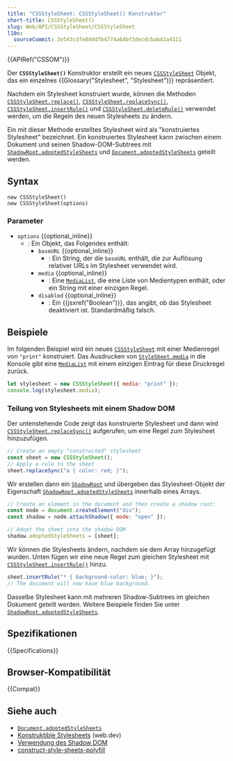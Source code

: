```yaml
---
title: "CSSStyleSheet: CSSStyleSheet() Konstruktor"
short-title: CSSStyleSheet()
slug: Web/API/CSSStyleSheet/CSSStyleSheet
l10n:
  sourceCommit: 3e543cdfe8dddfb4774a64bf3decdcbab42a4111
---
```


{{APIRef("CSSOM")}}

Der **`CSSStyleSheet()`** Konstruktor erstellt ein neues [`CSSStyleSheet`](/de/docs/Web/API/CSSStyleSheet) Objekt, das ein einzelnes {{Glossary("Stylesheet", "Stylesheet")}} repräsentiert.

Nachdem ein Stylesheet konstruiert wurde, können die Methoden [`CSSStyleSheet.replace()`](/de/docs/Web/API/CSSStyleSheet/replace), [`CSSStyleSheet.replaceSync()`](/de/docs/Web/API/CSSStyleSheet/replaceSync), [`CSSStyleSheet.insertRule()`](/de/docs/Web/API/CSSStyleSheet/insertRule) und [`CSSStyleSheet.deleteRule()`](/de/docs/Web/API/CSSStyleSheet/deleteRule) verwendet werden, um die Regeln des neuen Stylesheets zu ändern.

Ein mit dieser Methode erstelltes Stylesheet wird als "konstruiertes Stylesheet" bezeichnet. Ein konstruiertes Stylesheet kann zwischen einem Dokument und seinen Shadow-DOM-Subtrees mit [`ShadowRoot.adoptedStyleSheets`](/de/docs/Web/API/ShadowRoot/adoptedStyleSheets) und [`Document.adoptedStyleSheets`](/de/docs/Web/API/Document/adoptedStyleSheets) geteilt werden.

## Syntax

```js-nolint
new CSSStyleSheet()
new CSSStyleSheet(options)
```

### Parameter

- `options` {{optional_inline}}
  - : Ein Objekt, das Folgendes enthält:
    - `baseURL` {{optional_inline}}
      - : Ein String, der die `baseURL` enthält, die zur Auflösung relativer URLs im Stylesheet verwendet wird.
    - `media` {{optional_inline}}
      - : Eine [`MediaList`](/de/docs/Web/API/MediaList), die eine Liste von Medientypen enthält, oder ein String mit einer einzigen Regel.
    - `disabled` {{optional_inline}}
      - : Ein {{jsxref("Boolean")}}, das angibt, ob das Stylesheet deaktiviert ist. Standardmäßig falsch.

## Beispiele

Im folgenden Beispiel wird ein neues [`CSSStyleSheet`](/de/docs/Web/API/CSSStyleSheet) mit einer Medienregel von `"print"` konstruiert. Das Ausdrucken von [`StyleSheet.media`](/de/docs/Web/API/StyleSheet/media) in die Konsole gibt eine [`MediaList`](/de/docs/Web/API/MediaList) mit einem einzigen Eintrag für diese Druckregel zurück.

```js
let stylesheet = new CSSStyleSheet({ media: "print" });
console.log(stylesheet.media);
```

### Teilung von Stylesheets mit einem Shadow DOM

Der untenstehende Code zeigt das konstruierte Stylesheet und dann wird [`CSSStyleSheet.replaceSync()`](/de/docs/Web/API/CSSStyleSheet/replaceSync) aufgerufen, um eine Regel zum Stylesheet hinzuzufügen.

```js
// Create an empty "constructed" stylesheet
const sheet = new CSSStyleSheet();
// Apply a rule to the sheet
sheet.replaceSync("a { color: red; }");
```

Wir erstellen dann ein [`ShadowRoot`](/de/docs/Web/API/ShadowRoot) und übergeben das Stylesheet-Objekt der Eigenschaft [`ShadowRoot.adoptedStyleSheets`](/de/docs/Web/API/ShadowRoot/adoptedStyleSheets) innerhalb eines Arrays.

```js
// Create an element in the document and then create a shadow root:
const node = document.createElement("div");
const shadow = node.attachShadow({ mode: "open" });

// Adopt the sheet into the shadow DOM
shadow.adoptedStyleSheets = [sheet];
```

Wir können die Stylesheets ändern, nachdem sie dem Array hinzugefügt wurden. Unten fügen wir eine neue Regel zum gleichen Stylesheet mit [`CSSStyleSheet.insertRule()`](/de/docs/Web/API/CSSStyleSheet/insertRule) hinzu.

```js
sheet.insertRule("* { background-color: blue; }");
// The document will now have blue background.
```

Dasselbe Stylesheet kann mit mehreren Shadow-Subtrees im gleichen Dokument geteilt werden. Weitere Beispiele finden Sie unter [`ShadowRoot.adoptedStyleSheets`](/de/docs/Web/API/ShadowRoot/adoptedStyleSheets).

## Spezifikationen

{{Specifications}}

## Browser-Kompatibilität

{{Compat}}

## Siehe auch

- [`Document.adoptedStyleSheets`](/de/docs/Web/API/Document/adoptedStyleSheets)
- [Konstruktible Stylesheets](https://web.dev/articles/constructable-stylesheets) (web.dev)
- [Verwendung des Shadow DOM](/de/docs/Web/API/Web_components/Using_shadow_DOM)
- [construct-style-sheets-polyfill](https://www.npmjs.com/package/construct-style-sheets-polyfill)
